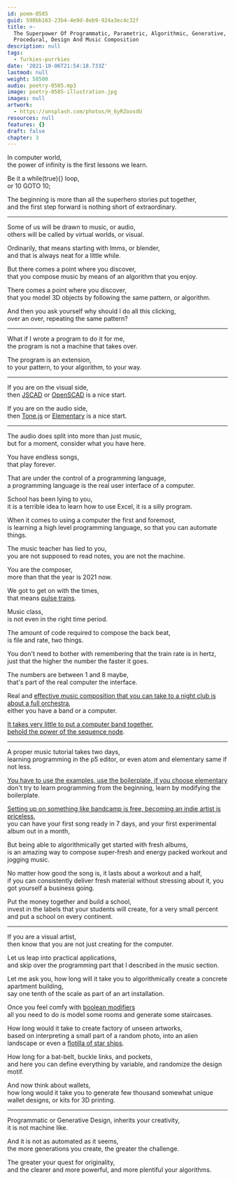 ```yaml
---
id: poem-0585
guid: 598bb163-23b4-4e9d-8eb9-924a3ec4c32f
title: >-
  The Superpower Of Programmatic, Parametric, Algorithmic, Generative,
  Procedural, Design And Music Composition
description: null
tags:
  - furkies-purrkies
date: '2021-10-06T21:54:18.733Z'
lastmod: null
weight: 58500
audio: poetry-0585.mp3
image: poetry-0585-illustration.jpg
images: null
artwork:
  - https://unsplash.com/photos/H_6yRZoosdU
resources: null
features: {}
draft: false
chapter: 3
---
```


In computer world,\
the power of infinity is the first lessons we learn.

Be it a while(true){} loop,\
or 10 GOTO 10;

The beginning is more than all the superhero stories put together,\
and the first step forward is nothing short of extraordinary.

---

Some of us will be drawn to music, or audio,\
others will be called by virtual worlds, or visual.

Ordinarily, that means starting with lmms, or blender,\
and that is always neat for a little while.

But there comes a point where you discover,\
that you compose music by means of an algorithm that you enjoy.

There comes a point where you discover,\
that you model 3D objects by following the same pattern, or algorithm.

And then you ask yourself why should I do all this clicking,\
over an over, repeating the same pattern?

---

What if I wrote a program to do it for me,\
the program is not a machine that takes over.

The program is an extension,\
to your pattern, to your algorithm, to your way.

---

If you are on the visual side,\
then [JSCAD](https://youtu.be/PLA8VPRRi6A?t=40) or [OpenSCAD](https://www.youtube.com/watch?v=oTCu2hCuqfg) is a nice start.

If you are on the audio side,\
then [Tone.js](https://youtu.be/8u1aQdG5Nrk?t=125) or [Elementary](https://www.youtube.com/watch?v=eAlsGJnLVuE) is a nice start.

---

The audio does split into more than just music,\
but for a moment, consider what you have here.

You have endless songs,\
that play forever.

That are under the control of a programming language,\
a programming language is the real user interface of a computer.

School has been lying to you,\
it is a terrible idea to learn how to use Excel, it is a silly program.

When it comes to using a computer the first and foremost,\
is learning a high level programming language, so that you can automate things.

The music teacher has lied to you,\
you are not supposed to read notes, you are not the machine.

You are the composer,\
more than that the year is 2021 now.

We got to get on with the times,\
that means [pulse trains](https://www.youtube.com/watch?v=2jfoLxQXq3Y).

Music class,\
is not even in the right time period.

The amount of code required to compose the back beat,\
is file and rate, two things.

You don't need to bother with remembering that the train rate is in hertz,\
just that the higher the number the faster it goes.

The numbers are between 1 and 8 maybe,\
that's part of the real computer the interface.

Real and [effective music composition that you can take to a night club is about a full orchestra](https://www.youtube.com/watch?v=G1m0aX9Lpts),\
either you have a band or a computer.

[It takes very little to put a computer band together](https://learningmusic.ableton.com/),\
[behold the power of the sequence node](https://youtu.be/eAlsGJnLVuE?t=189).

---

A proper music tutorial takes two days,\
learning programming in the p5 editor, or even atom and elementary same if not less.

[You have to use the examples, use the boilerplate, if you choose elementary](https://github.com/nick-thompson/elementary/tree/master/examples)\
don't try to learn programming from the beginning, learn by modifying the boilerplate.

[Setting up on something like bandcamp is free, becoming an indie artist is priceless](https://www.youtube.com/watch?v=B0tZHxAVtD4),\
you can have your first song ready in 7 days, and your first experimental album out in a month,

But being able to algorithmically get started with fresh albums,\
is an amazing way to compose super-fresh and energy packed workout and jogging music.

No matter how good the song is, it lasts about a workout and a half,\
if you can consistently deliver fresh material without stressing about it, you got yourself a business going.

Put the money together and build a school,\
invest in the labels that your students will create, for a very small percent and put a school on every continent.

---

If you are a visual artist,\
then know that you are not just creating for the computer.

Let us leap into practical applications,\
and skip over the programming part that I described in the music section.

Let me ask you, how long will it take you to algorithmically create a concrete apartment building,\
say one tenth of the scale as part of an art installation.

Once you feel comfy with [boolean modifiers](https://www.youtube.com/watch?v=HEMNv4mze3Q)\
all you need to do is model some rooms and generate some staircases.

How long would it take to create factory of unseen artworks,\
based on interpreting a small part of a random photo, into an alien landscape or even a [flotilla of star ships](https://www.youtube.com/watch?v=s-woNweDecM).

How long for a bat-belt, buckle links, and pockets,\
and here you can define everything by variable, and randomize the design motif.

And now think about wallets,\
how long would it take you to generate few thousand somewhat unique wallet designs, or kits for 3D printing.

---

Programmatic or Generative Design, inherits your creativity,\
it is not machine like.

And it is not as automated as it seems,\
the more generations you create, the greater the challenge.

The greater your quest for originality,\
and the clearer and more powerful, and more plentiful your algorithms.
